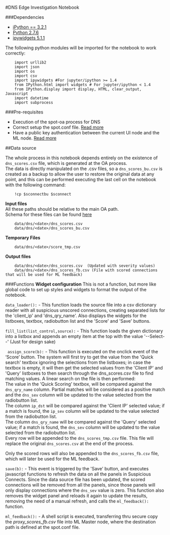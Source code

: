 #DNS Edge Investigation Notebook

###Dependencies
- [iPython == 3.2.1](https://ipython.org/ipython-doc/3/index.html)
- [Python 2.7.6](https://www.python.org/download/releases/2.7.6/)
- [ipywidgets 5.1.1](https://ipywidgets.readthedocs.io/en/latest/user_install.html#with-pip) 

The following python modules will be imported for the notebook to work correctly:    

        import urllib2  
        import json  
        import os  
        import csv  
        import ipywidgets #For jupyter/ipython >= 1.4  
        from IPython.html import widgets # For jupyter/ipython < 1.4  
        from IPython.display import display, HTML, clear_output, Javascript   
        import datetime  
        import subprocess 


###Pre-requisites
- Execution of the spot-oa process for DNS
- Correct setup the spot.conf file. [Read more](https://github.com/Open-Network-Insight/open-network-insight/wiki/Edit%20Solution%20Configuration) 
- Have a public key authentication between the current UI node and the ML node. [Read more](https://github.com/Open-Network-Insight/open-network-insight/wiki/Configure%20User%20Accounts#configure-user-accounts)


##Data source

The whole process in this notebook depends entirely on the existence of `dns_scores.csv` file, which is generated at the OA process.  
The data is directly manipulated on the .csv files, so a `dns_scores_bu.csv` is created as a backup to allow the user to restore the original data at any point, 
and this can be performed executing the last cell on the notebook with the following command:  

        !cp $sconnectbu $sconnect


**Input files**  
All these paths should be relative to the main OA path.    
Schema for these files can be found [here](https://github.com/Open-Network-Insight/oni-oa/tree/1.1/oa/dns)

        data/dns/<date>/dns_scores.csv  
        data/dns/<date>/dns_scores_bu.csv

**Temporary Files**

        data/dns/<date>/score_tmp.csv

**Output files**

        data/dns/<date>/dns_scores.csv  (Updated with severity values)
        data/dns/<date>/dns_scores_fb.csv (File with scored connections that will be used for ML feedback)

###Functions
**Widget configuration**
This is not a function, but more like global code to set up styles and widgets to format the output of the notebook. 

`data_loader():` - This function loads the source file into a csv dictionary reader with all suspicious unscored connections, creating separated lists for 
the 'client_ip' and 'dns_qry_name'.
 Also displays the widgets for the listboxes, textbox, radiobutton list and the 'Score' and 'Save' buttons.  
  
`fill_list(list_control,source):` - This function loads the given dictionary into a listbox and appends an empty item at the top with the value '--Select--' (Just for design sake)

` assign_score(b):` - This function is executed on the onclick event of the ‘Score’ button. The system will first try to get the value from the 'Quick search' textbox ignoring the selections from the listboxes; in case the textbox is empty, it will then
 get the selected values from the 'Client IP' and 'Query' listboxes to then search through the dns_scores.csv file to find matching values. 
A linear search on the file is then performed:  
The value in the 'Quick Scoring' textbox, will be compared against the `dns_qry_name` column. Partial matches will be considered as a positive match and the `dns_sev` column will be updated to the value selected from the radiobutton list.   
The column `ip_dst` will be compared against the 'Client IP' selected value; if a match is found, the `ip_sev` column will be updated to the value selected from the radiobutton list.   
The column `dns_qry_name` will be compared against the 'Query' selected value; if a match is found, the `dns_sev` column will be updated to the value selected from the radiobutton list.     
Every row will be appended to the `dns_scores_tmp.csv` file. This file will replace the original `dns_scores.csv` at the end of the process.  

Only the scored rows will also be appended to the `dns_scores_fb.csv` file, which will later be used for the ML feedback.

`save(b):` - This event is triggered by the 'Save' button, and executes javascript functions to refresh the data on all the panels in Suspicious Connects. Since the data source file has been updated, the scored connections will be removed from all
the panels, since those panels will only display connections where the `dns_sev` value is zero.
This function also removes the widget panel and reloads it again to update the results, removing the need of a manual refresh, and calls the `ml_feedback():` function.

`ml_feedback():` - A shell script is executed, transferring thru secure copy the _proxy_scores_fb.csv_ file into ML Master node, where the destination path is defined at the spot.conf file.
